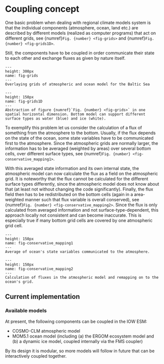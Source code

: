 # Coupling concept


One basic problem when dealing with regional climate models system is that the individual components (atmosphere, ocean, land etc.) 
are described by different models (realized as computer programs) that act on different grids, see  {numref}`Fig. {number} <fig-grids>` and {numref}`Fig. {number} <fig-grids1D>`.

Still, the components have to be coupled in order communicate their state to each other and exchange fluxes as given by nature itself.


```{figure} ../figures/grids.png
---
height: 300px
name: fig-grids
---
Overlaying grids of atmospheric and ocean model for the Baltic Sea
```

```{figure} ../figures/grids1D.png
---
height: 150px
name: fig-grids1D
---
Abstraction of figure {numref}`Fig. {number} <fig-grids>` in one spatial horizontal dimension. Bottom model can support different surface types as water (blue) and ice (white).
```

To exemplify this problem let us consider the calculation of a flux of something from the atmosphere to the bottom.
Usually, if the flux depends on the state of the ocean, some state variables have to be communicated first to the atmosphere.
Since the atmospheric grids are normally larger, the information has to be averaged (weighted by areas) over several bottom cells, 
over different surface types, see {numref}`Fig. {number} <fig-conservative_mapping1>`.


With this averaged state information and its own internal state, the atmospheric model can now calculate the flux as a field on the atmospheric grid.
It is noteworthy that the flux cannot be calculated for the different surface types differently, since the atmospheric model does not know about that (at least not without changing the code significantly).
Finally, the flux field then has to be redistributed on the bottom cells (again in a area-weighted manner such that flux variable is overall conserved), 
see {numref}`Fig. {number} <fig-conservative_mapping2>`.
Since the flux is only calculated from averaged information and not surface-type-dependent, this approach locally not consistent and can become inaccurate. 
This is especially true if many bottom grid cells are covered by one atmospheric grid cell.


```{figure} ../figures/conservative_mapping1.png
---
height: 150px
name: fig-conservative_mapping1
---
Average of ocean's state variables communicated to the atmosphere.
```

```{figure} ../figures/conservative_mapping2.png
---
height: 150px
name: fig-conservative_mapping2
---
Calculation of fluxes in the atmospheric model and remapping on to the ocean's grid.
```


## Current implementation

### Available models

At present, the following components can be coupled in the IOW ESM:
* COSMO-CLM atmospheric model
* MOM5.1 ocean model (including (a) the ERGOM ecosystem model and (b) a dynamic ice model, coupled internally via the FMS coupler)

By its design it is modular, so more models will follow in future that can be interactively coupled together.
